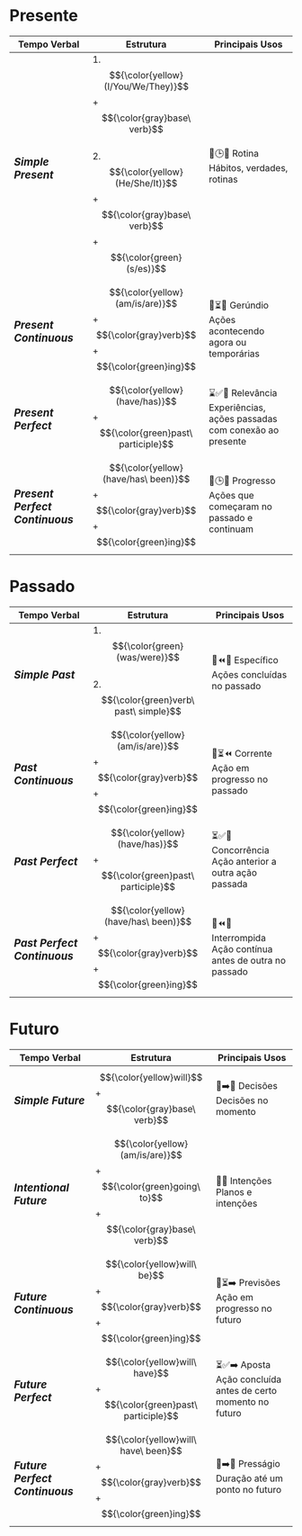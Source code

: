 # Presente

| Tempo Verbal | Estrutura | Principais Usos |
|--|--|--|
| <h3>_Simple Present_</h3> | 1. $${\color{yellow}(I/You/We/They)}$$ + $${\color{gray}base\ verb}$$ </br> 2. $${\color{yellow}(He/She/It)}$$ + $${\color{gray}base\ verb}$$ + $${\color{green}(s/es)}$$ |  📅🕒🔁 Rotina </br> Hábitos, verdades, rotinas |
| <h3>_Present Continuous_</h3> | $${\color{yellow}(am/is/are)}$$ + $${\color{gray}verb}$$ + $${\color{green}ing}$$ |  👀⏳📍 Gerúndio </br> Ações acontecendo agora ou temporárias |
| <h3>_Present Perfect_</h3> | $${\color{yellow}(have/has)}$$ + $${\color{green}past\ participle}$$ | ⌛✅📌 Relevância </br> Experiências, ações passadas com conexão ao presente |
| <h3>_Present Perfect Continuous_</h3> | $${\color{yellow}(have/has\ been)}$$ + $${\color{gray}verb}$$ + $${\color{green}ing}$$ | 🔄🕒💪 Progresso </br> Ações que começaram no passado e continuam |

# Passado

| Tempo Verbal | Estrutura | Principais Usos |
|--|--|--|
| <h3>_Simple Past_</h3> | 1. $${\color{green}(was/were)}$$ </br> 2. $${\color{green}verb\ past\ simple}$$ | 📅⏪✅ Específico </br> Ações concluídas no passado |
| <h3>_Past Continuous_</h3> | $${\color{yellow}(am/is/are)}$$ + $${\color{gray}verb}$$ + $${\color{green}ing}$$ | 👀⏳⏪ Corrente </br> Ação em progresso no passado |
| <h3>_Past Perfect_</h3> | $${\color{yellow}(have/has)}$$ + $${\color{green}past\ participle}$$ | ⏳✅📜 Concorrência </br> Ação anterior a outra ação passada |
| <h3>_Past Perfect Continuous_</h3> | $${\color{yellow}(have/has\ been)}$$ + $${\color{gray}verb}$$ + $${\color{green}ing}$$ | 🔄⏪💪 Interrompida </br> Ação contínua antes de outra no passado |

# Futuro

| Tempo Verbal | Estrutura | Principais Usos |
|--|--|--|
| <h3>_Simple Future_</h3> | $${\color{yellow}will}$$ + $${\color{gray}base\ verb}$$ | 📅➡️🌅 Decisões </br> Decisões no momento |
| <h3>_Intentional Future_</h3> | $${\color{yellow}(am/is/are)}$$ + $${\color{green}going\ to}$$ + $${\color{gray}base\ verb}$$ | 🚀📍 Intenções </br> Planos e intenções |
| <h3>_Future Continuous_</h3> | $${\color{yellow}will\ be}$$ + $${\color{gray}verb}$$ + $${\color{green}ing}$$ | 👀⏳➡️ Previsões </br> Ação em progresso no futuro |
| <h3>_Future Perfect_</h3> | $${\color{yellow}will\ have}$$ + $${\color{green}past\ participle}$$ | ⏳✅➡️ Aposta </br> Ação concluída antes de certo momento no futuro |
| <h3>_Future Perfect Continuous_</h3> | $${\color{yellow}will\ have\ been}$$ + $${\color{gray}verb}$$ + $${\color{green}ing}$$ | 🔄➡️💪 Presságio </br> Duração até um ponto no futuro |

